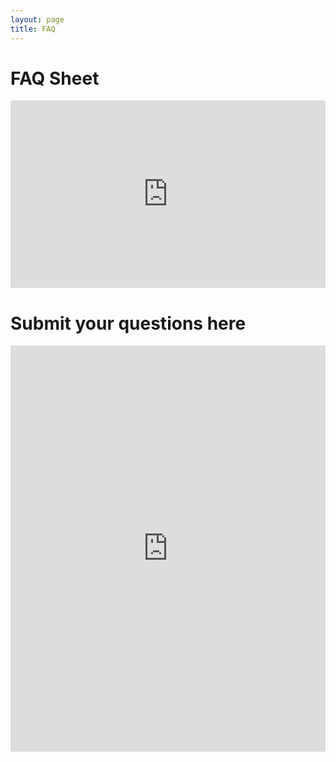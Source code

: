 ```yaml
---
layout: page
title: FAQ
---
```


# FAQ Sheet
<iframe src="https://docs.google.com/spreadsheets/d/e/2PACX-1vR4br-AfIVCdWE92Eceidvx9VWemRF8wdVnIp-m_2NutIsS4CFSCo_bV8dKGRqsDVxPlZfZxMBXFWpf/pubhtml?widget=true&amp;headers=false" width="100%" height="300" frameborder="0" marginheight="0" marginwidth="0">Loading…</iframe>

# Submit your questions here

<iframe src="https://docs.google.com/forms/d/e/1FAIpQLSfRFx1U1Y-tMK3zmN68cmiOKhF02swFQfzOys074slcJEuViQ/viewform?embedded=true" width="100%" height="650" frameborder="0" marginheight="0" marginwidth="0">Loading…</iframe>